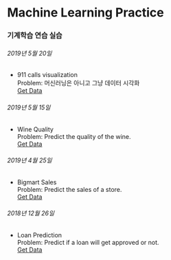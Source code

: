 # Machine Learning Practice

### 기계학습 연습 실습

###### 2019년 5월 20일
- 911 calls visualization    
  Problem: 머신러닝은 아니고 그냥 데이터 시각화  
  [Get Data](https://www.kaggle.com/mchirico/montcoalert) 

###### 2019년 5월 15일
- Wine Quality    
  Problem: Predict the quality of the wine.  
  [Get Data](https://www.kaggle.com/uciml/red-wine-quality-cortez-et-al-2009)  


###### 2019년 4월 25일
- Bigmart Sales  
  Problem: Predict the sales of a store.  
  [Get Data](https://datahack.analyticsvidhya.com/contest/practice-problem-big-mart-sales-iii/)  
    
    
###### 2018년 12월 26일
- Loan Prediction  
  Problem: Predict if a loan will get approved or not.  
  [Get Data](https://datahack.analyticsvidhya.com/contest/practice-problem-loan-prediction-iii/)  
